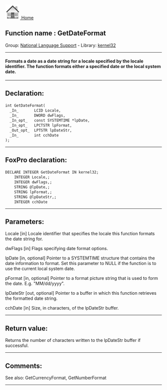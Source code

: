 [<img src="../../images/home.png"> Home ](https://github.com/VFPX/Win32API)  

## Function name : GetDateFormat
Group: [National Language Support](../../functions_group.md#National_Language_Support)  -  Library: [kernel32](../../libraries.md#kernel32)  
***  


#### Formats a date as a date string for a locale specified by the locale identifier. The function formats either a specified date or the local system date.
***  


## Declaration:
```foxpro  
int GetDateFormat(
  _In_       LCID Locale,
  _In_       DWORD dwFlags,
  _In_opt_   const SYSTEMTIME *lpDate,
  _In_opt_   LPCTSTR lpFormat,
  _Out_opt_  LPTSTR lpDateStr,
  _In_       int cchDate
);  
```  
***  


## FoxPro declaration:
```foxpro  
DECLARE INTEGER GetDateFormat IN kernel32;
	INTEGER Locale,;
	INTEGER dwFlags,;
	STRING @lpDate,;
	STRING lpFormat,;
	STRING @lpDateStr,;
	INTEGER cchDate  
```  
***  


## Parameters:
Locale [in]
Locale identifier that specifies the locale this function formats the date string for.

dwFlags [in]
Flags specifying date format options.

lpDate [in, optional]
Pointer to a SYSTEMTIME structure that contains the date information to format. Set this parameter to NULL if the function is to use the current local system date.

pFormat [in, optional]
Pointer to a format picture string that is used to form the date. E.g. "MM/dd/yyyy".

lpDateStr [out, optional]
Pointer to a buffer in which this function retrieves the formatted date string.

cchDate [in]
Size, in characters, of the lpDateStr buffer.  
***  


## Return value:
Returns the number of characters written to the lpDateStr buffer if successful.   
***  


## Comments:
See also: GetCurrencyFormat, GetNumberFormat   
  
***  

